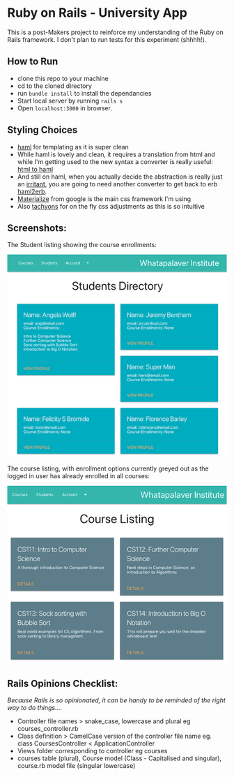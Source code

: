 # Ruby on Rails - University App

This is a post-Makers project to reinforce my understanding of the Ruby on Rails framework. I don't plan to run tests for this experiment (shhhh!).

How to Run
-----

- clone this repo to your machine
- cd to the cloned directory
- run `bundle install` to install the dependancies
- Start local server by running `rails s`
- Open `localhost:3000` in browser.

Styling Choices
----

- [haml](http://haml.info/tutorial.html) for templating as it is super clean
- While haml is lovely and clean, it requires a translation from html and while I'm getting used to the new syntax a converter is really useful: [html to haml](https://html2haml.herokuapp.com/)
- And still on haml, when you actually decide the abstraction is really just an [irritant](https://opensoul.org/2011/11/30/haml-the-unforgivable-sin/), you are going to need another converter to get back to erb [haml2erb](https://haml2erb.org/).
- [Materialize](https://materializecss.com/) from google is the main css framework I'm using
- Also [tachyons](http://tachyons.io/docs/) for on the fly css adjustments as this is so intuitive

Screenshots:
-----

The Student listing showing the course enrollments:

![Student Listing](./docs/student_listing.png)

The course listing, with enrollment options currently greyed out as the logged in user has already enrolled in all courses:

![Course Listing](./docs/course_listing.png)

Rails Opinions Checklist:
------

*Because Rails is so opinionated, it can be handy to be reminded of the right way to do things....*

- Controller file names > snake_case, lowercase and plural eg courses_controller.rb  
- Class definition > CamelCase version of the controller file name eg. class CoursesController < ApplicationController  
- Views folder corresponding to controller eg courses  
- courses table (plural), Course model (Class - Capitalised and singular), course.rb model file (singular lowercase)  
